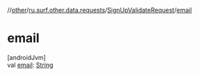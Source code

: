 //[other](../../../index.md)/[ru.surf.other.data.requests](../index.md)/[SignUpValidateRequest](index.md)/[email](email.md)

# email

[androidJvm]\
val [email](email.md): [String](https://kotlinlang.org/api/latest/jvm/stdlib/kotlin/-string/index.html)
